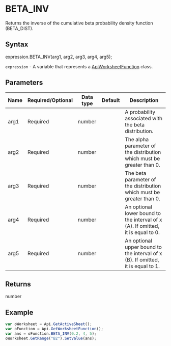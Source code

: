 # BETA_INV

Returns the inverse of the cumulative beta probability density function (BETA_DIST).

## Syntax

expression.BETA_INV(arg1, arg2, arg3, arg4, arg5);

`expression` - A variable that represents a [ApiWorksheetFunction](../ApiWorksheetFunction.md) class.

## Parameters

| **Name** | **Required/Optional** | **Data type** | **Default** | **Description** |
| ------------- | ------------- | ------------- | ------------- | ------------- |
| arg1 | Required | number |  | A probability associated with the beta distribution. |
| arg2 | Required | number |  | The alpha parameter of the distribution which must be greater than 0. |
| arg3 | Required | number |  | The beta parameter of the distribution which must be greater than 0. |
| arg4 | Required | number |  | An optional lower bound to the interval of x (A). If omitted, it is equal to 0. |
| arg5 | Required | number |  | An optional upper bound to the interval of x (B). If omitted, it is equal to 1. |

## Returns

number

## Example



```javascript
var oWorksheet = Api.GetActiveSheet();
var oFunction = Api.GetWorksheetFunction();
var ans = oFunction.BETA_INV(0.2, 4, 5);
oWorksheet.GetRange("B2").SetValue(ans);
```
